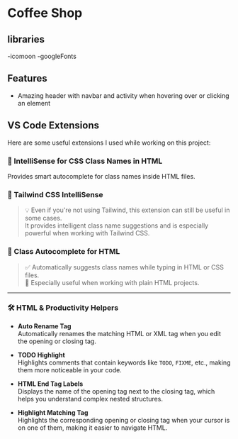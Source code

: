 # Coffee Shop

## libraries
-icomoon
-googleFonts

## Features
- Amazing header with navbar and activity when hovering over or clicking an element


## VS Code Extensions
Here are some useful extensions I used while working on this project:

### 🌟 IntelliSense for CSS Class Names in HTML  
Provides smart autocomplete for class names inside HTML files.

### 🌟 Tailwind CSS IntelliSense  
> 💡 Even if you're not using Tailwind, this extension can still be useful in some cases.  
> It provides intelligent class name suggestions and is especially powerful when working with Tailwind CSS.

### 🌟 Class Autocomplete for HTML  
> ✅ Automatically suggests class names while typing in HTML or CSS files.  
> 🔧 Especially useful when working with plain HTML projects.

---

### 🛠️ HTML & Productivity Helpers

- **Auto Rename Tag**  
  Automatically renames the matching HTML or XML tag when you edit the opening or closing tag.

- **TODO Highlight**  
  Highlights comments that contain keywords like `TODO`, `FIXME`, etc., making them more noticeable in your code.

- **HTML End Tag Labels**  
  Displays the name of the opening tag next to the closing tag, which helps you understand complex nested structures.

- **Highlight Matching Tag**  
  Highlights the corresponding opening or closing tag when your cursor is on one of them, making it easier to navigate HTML.
